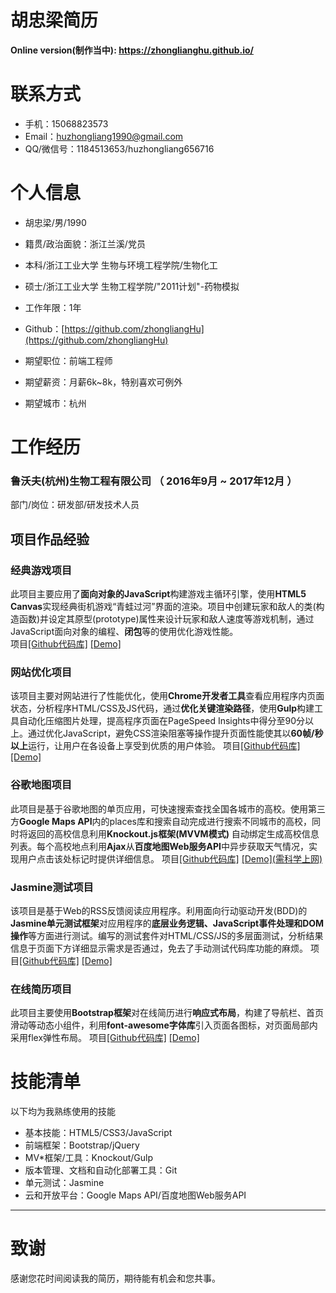 # 胡忠梁简历

**Online version(制作当中): https://zhonglianghu.github.io/**

# 联系方式

- 手机：15068823573
- Email：huzhongliang1990@gmail.com
- QQ/微信号：1184513653/huzhongliang656716


# 个人信息

 - 胡忠梁/男/1990
 - 籍贯/政治面貌：浙江兰溪/党员
 - 本科/浙江工业大学 生物与环境工程学院/生物化工
 - 硕士/浙江工业大学 生物工程学院/"2011计划"-药物模拟
 - 工作年限：1年
 - Github：[https://github.com/zhongliangHu](https://github.com/zhongliangHu)


 - 期望职位：前端工程师
 - 期望薪资：月薪6k~8k，特别喜欢可例外
 - 期望城市：杭州


# 工作经历

###  鲁沃夫(杭州)生物工程有限公司 （ 2016年9月 ~ 2017年12月 ）
 部门/岗位：研发部/研发技术人员
## 项目作品经验
### 经典游戏项目
此项目主要应用了**面向对象的JavaScript**构建游戏主循环引擎，使用**HTML5 Canvas**实现经典街机游戏“青蛙过河”界面的渲染。项目中创建玩家和敌人的类(构造函数)并设定其原型(prototype)属性来设计玩家和敌人速度等游戏机制，通过JavaScript面向对象的编程、**闭包**等的使用优化游戏性能。   
项目[\[Github代码库\]](https://github.com/zhongliangHu/Arcade-Game)    [ \[Demo\]](https://zhonglianghu.github.io/Arcade-Game/)


### 网站优化项目
该项目主要对网站进行了性能优化，使用**Chrome开发者工具**查看应用程序内页面状态，分析程序HTML/CSS及JS代码，通过**优化关键渲染路径**，使用**Gulp**构建工具自动化压缩图片处理，提高程序页面在PageSpeed Insights中得分至90分以上。通过优化JavaScript，避免CSS渲染阻塞等操作提升页面性能使其以**60帧/秒以上**运行，让用户在各设备上享受到优质的用户体验。
项目[\[Github代码库\]](https://github.com/zhongliangHu/Website-Performance-Optimization)  [ \[Demo\]](https://zhonglianghu.github.io/Website-Performance-Optimization/)

### 谷歌地图项目
此项目是基于谷歌地图的单页应用，可快速搜索查找全国各城市的高校。使用第三方**Google Maps API**内的places库和搜索自动完成进行搜索不同城市的高校，同时将返回的高校信息利用**Knockout.js框架(MVVM模式)** 自动绑定生成高校信息列表。每个高校地点利用**Ajax**从**百度地图Web服务API**中异步获取天气情况，实现用户点击该处标记时提供详细信息。
项目[\[Github代码库\]](https://github.com/zhongliangHu/neighborhood-map-program) [\[Demo\]\(需科学上网\)](https://zhonglianghu.github.io/neighborhood-map-program/)

### Jasmine测试项目
该项目是基于Web的RSS反馈阅读应用程序。利用面向行动驱动开发(BDD)的**Jasmine单元测试框架**对应用程序的**底层业务逻辑、JavaScript事件处理和DOM操作**等方面进行测试。编写的测试套件对HTML/CSS/JS的多层面测试，分析结果信息于页面下方详细显示需求是否通过，免去了手动测试代码库功能的麻烦。
项目[\[Github代码库\]](https://github.com/zhongliangHu/Feed-Reader-Testing) [\[Demo\]](https://zhonglianghu.github.io/Feed-Reader-Testing/)

### 在线简历项目
此项目主要使用**Bootstrap框架**对在线简历进行**响应式布局**，构建了导航栏、首页滑动等动态小组件，利用**font-awesome字体库**引入页面各图标，对页面局部内采用flex弹性布局。
项目[\[Github代码库\]](https://github.com/zhongliangHu/zhongliangHu.github.io) [\[Demo\]](https://zhonglianghu.github.io/)

# 技能清单
以下均为我熟练使用的技能

- 基本技能：HTML5/CSS3/JavaScript
- 前端框架：Bootstrap/jQuery
- MV\*框架/工具：Knockout/Gulp
- 版本管理、文档和自动化部署工具：Git
- 单元测试：Jasmine
- 云和开放平台：Google Maps API/百度地图Web服务API


---      
# 致谢
感谢您花时间阅读我的简历，期待能有机会和您共事。
